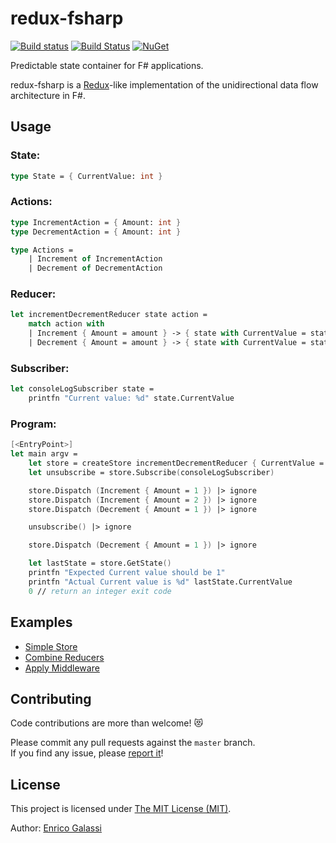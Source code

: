 # redux-fsharp

[![Build status](https://ci.appveyor.com/api/projects/status/89m308sqdtd2uyrk?svg=true)](https://ci.appveyor.com/project/galassie/redux-fsharp) [![Build Status](https://travis-ci.org/galassie/redux-fsharp.svg?branch=master)](https://travis-ci.org/galassie/redux-fsharp) [![NuGet](https://img.shields.io/nuget/v/redux-fsharp.svg)](https://nuget.org/packages/redux-fsharp)

Predictable state container for F# applications.

redux-fsharp is a [Redux](https://github.com/reduxjs/redux)-like implementation of the unidirectional data flow architecture in F#.

## Usage

### State:
``` fsharp
type State = { CurrentValue: int }
```

### Actions:
``` fsharp
type IncrementAction = { Amount: int }
type DecrementAction = { Amount: int }

type Actions =
    | Increment of IncrementAction
    | Decrement of DecrementAction
```

### Reducer:
``` fsharp
let incrementDecrementReducer state action =
    match action with
    | Increment { Amount = amount } -> { state with CurrentValue = state.CurrentValue + amount }
    | Decrement { Amount = amount } -> { state with CurrentValue = state.CurrentValue - amount }
```

### Subscriber:
``` fsharp
let consoleLogSubscriber state =
    printfn "Current value: %d" state.CurrentValue
```

### Program:
``` fsharp
[<EntryPoint>]
let main argv =
    let store = createStore incrementDecrementReducer { CurrentValue = 0 } id
    let unsubscribe = store.Subscribe(consoleLogSubscriber)

    store.Dispatch (Increment { Amount = 1 }) |> ignore
    store.Dispatch (Increment { Amount = 2 }) |> ignore
    store.Dispatch (Decrement { Amount = 1 }) |> ignore

    unsubscribe() |> ignore

    store.Dispatch (Decrement { Amount = 1 }) |> ignore

    let lastState = store.GetState()
    printfn "Expected Current value should be 1"
    printfn "Actual Current value is %d" lastState.CurrentValue
    0 // return an integer exit code
```

## Examples

- [Simple Store](https://github.com/galassie/redux-fsharp/tree/master/examples/Redux.FSharp.SimpleStore)
- [Combine Reducers](https://github.com/galassie/redux-fsharp/tree/master/examples/Redux.FSharp.CombineReducers)
- [Apply Middleware](https://github.com/galassie/redux-fsharp/tree/master/examples/Redux.FSharp.ApplyMiddleware)

## Contributing

Code contributions are  more than welcome! 😻

Please commit any pull requests against the `master` branch.  
If you find any issue, please [report it](https://github.com/galassie/redux-fsharp/issues)!

## License

This project is licensed under [The MIT License (MIT)](https://raw.githubusercontent.com/galassie/redux-fsharp/master/LICENSE.md).

Author: [Enrico Galassi](https://twitter.com/enricogalassi88)
